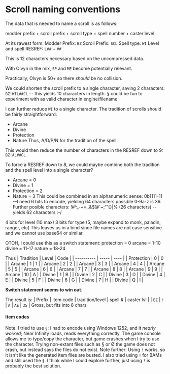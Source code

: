 # Scroll naming conventions

The data that is needed to name a scroll is as follows:

modder prefix + scroll prefix + scroll type + spell number + caster level

At its rawest form:
Modder Prefix:          `BZ`
Scroll Prefix:          `SCL`
Spell type:             `WI`
Level and spell RESREF: `L##` + `##`

This is 12 characters necessary based on the uncompressed data.

With Olvyn in the mix, `SP` and `ME` become potentially relevant.

Practically, Olvyn is 50+ so there _should_ be no collision.

We could shorten the scroll prefix to a single character, saving 2 characters: `BZ!WIL##CL` -- this yields 10 characters in length.
§ could be fun to experiment with as valid character in engine/filename

I can further reduce `WI` to a single character. The tradition of scrolls should be fairly straightforward:
- Arcane
- Divine
- Protection
- Nature
Thus, A/D/P/N for the tradition of the spell.

This would then reduce the number of characters in the RESREF down to 9: `BZ!AL##CL`

To force a RESREF down to 8, we could maybe combine both the tradition and the spell level into a single character?
- Arcane = 0
- Divine = 1
- Protection = 2
- Nature = 3
This could be combined in an alphanumeric sense: 0b1111-11 --I need 6 bits to encode, yielding 64 characters possible
0-9a-z is 36. Further posible characters:
!#^_-+=,.[]( )&$@`~;'"{}|% (26 characters) -- yields 62 characters :-/

4 bits for level (10 max)
3 bits for type (5, maybe expand to monk, paladin, ranger, etc)
This leaves us in a bind since file names are not case sensitive and we cannot use base64 or similar.

OTOH, I could use this as a switch statement:
protection = 0
arcane = 1-10
divine = 11-17
nature = 18-24

Thus
| Tradition  | Level | Code |
| ---------- | ----- | ---- |
| Protection |   0   |  0   |
| Arcane     |   1   |  1   |
| Arcane     |   2   |  2   |
| Arcane     |   3   |  3   |
| Arcane     |   4   |  4   |
| Arcane     |   5   |  5   |
| Arcane     |   6   |  6   |
| Arcane     |   7   |  7   |
| Arcane     |   8   |  8   |
| Arcane     |   9   |  9   |
| Arcane     |   10  |  A   |
| Divine     |   1   |  B   |
| Divine     |   2   |  C   |
| Divine     |   3   |  D   |
| Divine     |   4   |  E   |
| Divine     |   5   |  F   |
| Divine     |   6   |  G   |
| Divine     |   7   |  H   |
| Divine     |   Q   |  I   |

**Switch statement seems to win out.**

The result is:
| Prefix | item code | tradition/level | spell # | caster lvl |
|  `BZ`  | `!`       | `A`             | `AE`    | `35`       |
Gross, but fits into 8 chars

#### Item codes
Note: I tried to use `§`; I had to encode using Windows 1252, and it _nearly worked_; Near Infinity loads, reads everything correctly.
The game console allows me to type/copy the character, but game crashes when I try to use the character. Trying non-extant files such
as § or Ø the game does not crash, but instead says the files do not exist.
Note further: Using `!` works, so it isn't like the generated item files are busted. I also tried using `!` for BAMs and still used
the `§`. I think while I could explore further, just using `!` is probably the best solution.
